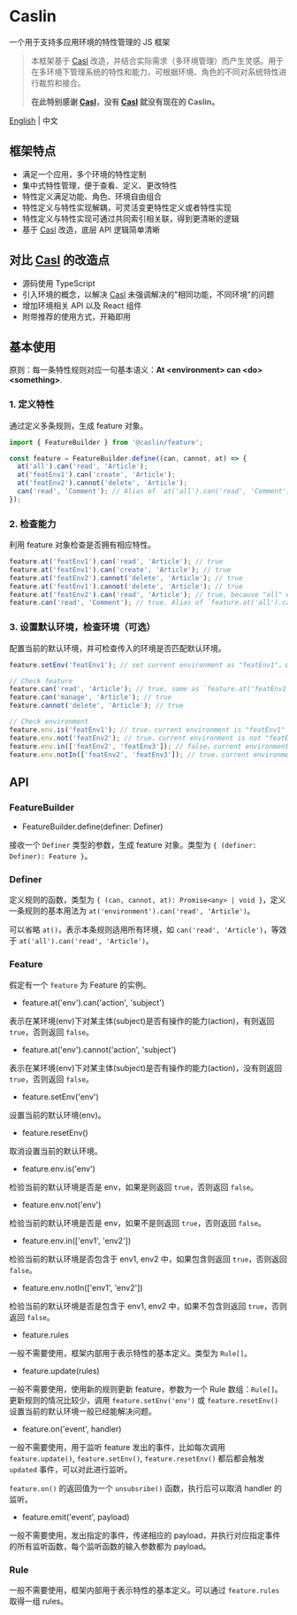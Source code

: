 # Caslin

一个用于支持多应用环境的特性管理的 JS 框架

> 本框架基于 [Casl](https://github.com/stalniy/casl) 改造，并结合实际需求（多环境管理）而产生灵感。用于在多环境下管理系统的特性和能力，可根据环境、角色的不同对系统特性进行裁剪和接合。
>
> **在此特别感谢 [Casl](https://github.com/stalniy/casl)，没有 [Casl](https://github.com/stalniy/casl) 就没有现在的 Caslin。**

[English](https://github.com/wtzeng1/caslin/tree/master/packages/caslin-feature) | 中文

## 框架特点

* 满足一个应用，多个环境的特性定制
* 集中式特性管理，便于查看、定义、更改特性
* 特性定义满足功能、角色、环境自由组合
* 特性定义与特性实现解耦，可灵活变更特性定义或者特性实现
* 特性定义与特性实现可通过共同索引相关联，得到更清晰的逻辑
* 基于 [Casl](https://github.com/stalniy/casl) 改造，底层 API 逻辑简单清晰

## 对比 [Casl](https://github.com/stalniy/casl) 的改造点

* 源码使用 TypeScript
* 引入环境的概念，以解决 [Casl](https://github.com/stalniy/casl) 未强调解决的"相同功能，不同环境"的问题
* 增加环境相关 API 以及 React 组件
* 附带推荐的使用方式，开箱即用

## 基本使用

原则：每一条特性规则对应一句基本语义：**At &lt;environment> can &lt;do> &lt;something>**.

### 1. 定义特性

通过定义多条规则，生成 feature 对象。

```javascript
import { FeatureBuilder } from '@caslin/feature';

const feature = FeatureBuilder.define((can, cannot, at) => {
  at('all').can('read', 'Article');
  at('featEnv1').can('create', 'Article');
  at('featEnv2').cannot('delete', 'Article');
  can('read', 'Comment'); // Alias of `at('all').can('read', 'Comment');`
});
```

### 2. 检查能力

利用 feature 对象检查是否拥有相应特性。

```javascript
feature.at('featEnv1').can('read', 'Article'); // true
feature.at('featEnv1').can('create', 'Article'); // true
feature.at('featEnv2').cannot('delete', 'Article'); // true
feature.at('featEnv1').cannot('delete', 'Article'); // true
feature.at('featEnv2').can('read', 'Article'); // true, because "all" env could "read"
feature.can('read', 'Comment'); // true. Alias of `feature.at('all').can('read', 'Comment');`
```

### 3. 设置默认环境，检查环境（可选）

配置当前的默认环境，并可检查传入的环境是否匹配默认环境。

```javascript
feature.setEnv('featEnv1'); // set current environment as "featEnv1"，could be reset by `feature.resetEnv()`

// Check feature
feature.can('read', 'Article'); // true, same as `feature.at('featEnv1').can('read', 'Article')`
feature.can('manage', 'Article'); // true
feature.cannot('delete', 'Article'); // true

// Check environment
feature.env.is('featEnv1'); // true，current environment is "featEnv1"
feature.env.not('featEnv2'); // true，current environment is not "featEnv2"
feature.env.in(['featEnv2', 'featEnv3']); // false，current environment isn't been included
feature.env.notIn(['featEnv2', 'featEnv3']); // true，current environment isn't been included
```

## API

### FeatureBuilder

* FeatureBuilder.define(definer: Definer)

接收一个 `Definer` 类型的参数，生成 feature 对象。类型为 `{ (definer: Definer): Feature }`。

### Definer

定义规则的函数，类型为 `{ (can, cannot, at): Promise<any> | void }`，定义一条规则的基本用法为 `at('environment').can('read', 'Article')`。

可以省略 `at()`，表示本条规则适用所有环境，如 `can('read', 'Article')`，等效于 `at('all').can('read', 'Article')`。

### Feature

假定有一个 `feature` 为 Feature 的实例。

* feature.at('env').can('action', 'subject')

表示在某环境(env)下对某主体(subject)是否有操作的能力(action)，有则返回 `true`，否则返回 `false`。

* feature.at('env').cannot('action', 'subject')

表示在某环境(env)下对某主体(subject)是否有操作的能力(action)，没有则返回 `true`，否则返回 `false`。

* feature.setEnv('env')

设置当前的默认环境(env)。

* feature.resetEnv()

取消设置当前的默认环境。

* feature.env.is('env')

检验当前的默认环境是否是 env，如果是则返回 `true`，否则返回 `false`。

* feature.env.not('env')

检验当前的默认环境是否是 env，如果不是则返回 `true`，否则返回 `false`。

* feature.env.in(['env1', 'env2'])

检验当前的默认环境是否包含于 env1, env2 中，如果包含则返回 `true`，否则返回 `false`。

* feature.env.notIn(['env1', 'env2'])

检验当前的默认环境是否是包含于 env1, env2 中，如果不包含则返回 `true`，否则返回 `false`。

* feature.rules

一般不需要使用，框架内部用于表示特性的基本定义。类型为 `Rule[]`。

* feature.update(rules)

一般不需要使用，使用新的规则更新 feature，参数为一个 Rule 数组：`Rule[]`。更新规则的情况比较少，调用 `feature.setEnv('env')` 或 `feature.resetEnv()` 设置当前的默认环境一般已经能解决问题。

* feature.on('event', handler)

一般不需要使用，用于监听 feature 发出的事件，比如每次调用 `feature.update()`, `feature.setEnv()`, `feature.resetEnv()` 都后都会触发 `updated` 事件，可以对此进行监听。

`feature.on()` 的返回值为一个 `unsubsribe()` 函数，执行后可以取消 handler 的监听。

* feature.emit('event', payload)

一般不需要使用，发出指定的事件，传递相应的 payload，并执行对应指定事件的所有监听函数，每个监听函数的输入参数都为 payload。

### Rule

一般不需要使用，框架内部用于表示特性的基本定义。可以通过 `feature.rules` 取得一组 rules。
